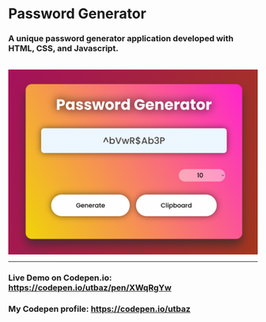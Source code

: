 # Password Generator

### A unique password generator application developed with HTML, CSS, and Javascript.
<br/>
<img align="center"  src="https://github.com/Uzafar90/Password_Generator/blob/main/password_generator.png"/>
<br/>

<hr/>

### Live Demo on Codepen.io:  https://codepen.io/utbaz/pen/XWqRgYw

### My Codepen profile:  https://codepen.io/utbaz
